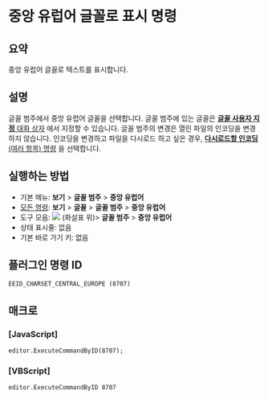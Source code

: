 # 중앙 유럽어 글꼴로 표시 명령

## 요약

중앙 유럽어 글꼴로 텍스트를 표시합니다.

## 설명

글꼴 범주에서 중앙 유럽어 글꼴을 선택합니다.
글꼴 범주에 있는 글꼴은 [**글꼴 사용자 지정** 대화 상자](../../dlg/properties/font/index) 에서
지정할 수 있습니다. 글꼴 범주의 변경은 열린 파일의 인코딩을 변경하지 않습니다.
인코딩을 변경하고 파일을 다시로드 하고 싶은 경우,
[**다시로드할 인코딩** (여러 항목) 명령](../file/file_reload_defined) 을 선택합니다.

## 실행하는 방법

- 기본 메뉴: **보기** \> **글꼴 범주** \> **중앙 유럽어**
- [모든 명령](../tools/all_commands): **보기** \> **글꼴** \> **글꼴 범주** \> **중앙 유럽어**
- 도구 모음: ![](../../images/fontpopup..png)
(화살표 위)\> **글꼴 범주** \> **중앙 유럽어**
- 상태 표시줄: 없음
- 기본 바로 가기 키: 없음

## 플러그인 명령 ID

```
EEID_CHARSET_CENTRAL_EUROPE (8707)
```

## 매크로

### \[JavaScript\]

```
editor.ExecuteCommandByID(8707);
```

### \[VBScript\]

```
editor.ExecuteCommandByID 8707
```
